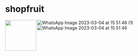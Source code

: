# shopfruit
<img align="left" width="100" height="100" src="![WhatsApp Image 2023-03-04 at 15 51 46 (2)](https://user-images.githubusercontent.com/61748642/222886540-c57dbace-db19-44b8-9bb7-5c7dc904fc26.jpeg)">

![WhatsApp Image 2023-03-04 at 15 51 46 (1)](https://user-images.githubusercontent.com/61748642/222886545-4d441e9a-01c4-41a0-99e4-f7c46a4cd61c.jpeg)
![WhatsApp Image 2023-03-04 at 15 51 46](https://user-images.githubusercontent.com/61748642/222886551-c3c6628b-5bfe-48bc-9496-85a74e727503.jpeg)
